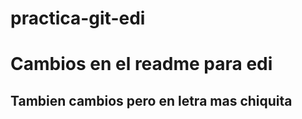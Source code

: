 # practica-git-edi
# Cambios en el readme para edi
## Tambien cambios pero en letra mas chiquita 


